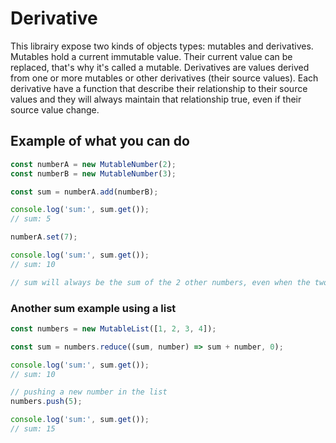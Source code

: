 # Derivative
This librairy expose two kinds of objects types: mutables and derivatives. Mutables hold a current immutable value. Their current value can be replaced, that's why it's called a mutable. Derivatives are values derived from one or more mutables or other derivatives (their source values). Each derivative have a function that describe their relationship to their source values and they will always maintain that relationship true, even if their source value change.

## Example of what you can do
```js
const numberA = new MutableNumber(2);
const numberB = new MutableNumber(3);

const sum = numberA.add(numberB);

console.log('sum:', sum.get());
// sum: 5

numberA.set(7);

console.log('sum:', sum.get());
// sum: 10

// sum will always be the sum of the 2 other numbers, even when the two numbers change.
```

### Another sum example using a list
```js
const numbers = new MutableList([1, 2, 3, 4]);

const sum = numbers.reduce((sum, number) => sum + number, 0);

console.log('sum:', sum.get());
// sum: 10

// pushing a new number in the list
numbers.push(5);

console.log('sum:', sum.get());
// sum: 15
```
